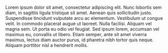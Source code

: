 Lorem ipsum dolor sit amet, consectetur adipiscing elit. Nunc lobortis sem diam, in sagittis ligula tristique sit amet. Aenean quis sollicitudin justo. Suspendisse tincidunt vulputate arcu ac elementum. Vestibulum ut congue velit. In commodo placerat augue ut laoreet. Nulla facilisi. Aliquam vel magna sem. Ut porta eu odio vel feugiat. Sed ipsum lorem, accumsan vel maximus eu, convallis ut libero. Etiam semper, ante sit amet viverra maximus, lectus diam auctor purus, id pharetra nibh tortor quis neque. Aliquam porttitor nisl a hendrerit mollis.